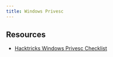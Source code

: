 ```yaml
---
title: Windows Privesc
---
```


## Resources

* [Hacktricks Windows Privesc Checklist](https://book.hacktricks.xyz/windows/checklist-windows-privilege-escalation)
